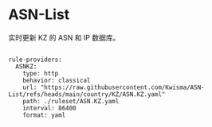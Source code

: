 
# ASN-List

实时更新 KZ 的 ASN 和 IP 数据库。

<pre><code class="language-javascript">
rule-providers:
  ASNKZ:
    type: http
    behavior: classical
    url: "https://raw.githubusercontent.com/Kwisma/ASN-List/refs/heads/main/country/KZ/ASN.KZ.yaml"
    path: ./ruleset/ASN.KZ.yaml
    interval: 86400
    format: yaml
</code></pre>